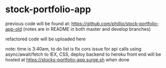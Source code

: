 # stock-portfolio-app
previous code will be found at:
https://github.com/phillio/stock-portfolio-app-old
(notes are in README in both master and develop branches)

refactored code will be uploaded here

note: time is 3:40am, to do list is fix cors issue for api calls using async/await/fetch to IEX, CSS, deploy backend to heroku
front end will be hosted at https://stocks-portfolio-app.surge.sh when done 